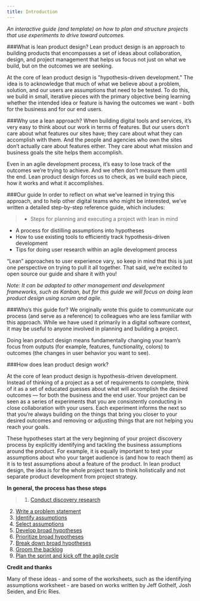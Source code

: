 ```yaml
---
title: Introduction
---
```

*An interactive guide (and template) on how to plan and structure projects that use experiments to drive toward outcomes.*

###What is lean product design?
Lean product design is an approach to building products that encompasses a set of ideas about collaboration, design, and project management that helps us focus not just on what we build, but on the outcomes we are seeking. 

At the core of lean product design is "hypothesis-driven development." The idea is to acknowledge that much of what we believe about a problem, solution, and our users are assumptions that need to be tested. To do this, we build in small, iterative pieces with the primary objective being learning whether the intended idea or feature is having the outcomes we want - both for the business and for our end users.

###Why use a lean approach?
When building digital tools and services, it’s very easy to think about our work in terms of features. But our users don’t care about what features our sites have; they care about what they can accomplish with them. And the people and agencies who own the sites don’t actually care about features either. They care about what mission and business goals the site helps them accomplish.

Even in an agile development process, it’s easy to lose track of the outcomes we’re trying to achieve. And we often don’t measure them until the end. Lean product design forces us to check, as we build each piece, how it works and what it accomplishes.

###Our guide
In order to reflect on what we’ve learned in trying this approach, and to help other digital teams who might be interested, we’ve written a detailed step-by-step reference guide, which includes:
>- Steps for planning and executing a project with lean in mind
- A process for distilling assumptions into hypotheses 
- How to use existing tools to efficiently track hypothesis-driven development
- Tips for doing user research within an agile development process

“Lean” approaches to user experience vary, so keep in mind that this is just one perspective on trying to pull it all together. That said, we’re excited to open source our guide and share it with you!

*Note: It can be adapted to other management and development frameworks, such as Kanban, but for this guide we will focus on doing lean product design using scrum and agile.*

###Who’s this guide for?
We originally wrote this guide to communicate our process (and serve as a reference) to colleagues who are less familiar with this approach. While we have used it primarily in a digital software context, it may be useful to anyone involved in planning and building a project.

 
Doing lean product design means fundamentally changing your team’s focus from outputs (for example, features, functionality, colors) to outcomes (the changes in user behavior you want to see). 

###How does lean product design work?

At the core of lean product design is hypothesis-driven development. Instead of thinking of a project as a set of requirements to complete, think of it as a set of educated guesses about what will accomplish the desired outcomes — for both the business and the end user. Your project can be seen as a series of experiments that you are consistently conducting in close collaboration with your users. Each experiment informs the next so that you’re always building on the things that bring you closer to your desired outcomes and removing or adjusting things that are not helping you reach your goals.

These hypotheses start at the very beginning of your project discovery process by explicitly identifying and tackling the business assumptions around the product. For example, it is equally important to test your assumptions about who your target audience is (and how to reach them) as it is to test assumptions about a feature of the product. In lean product design, the idea is for the whole project team to think holistically and not separate product development from project strategy.

**In general, the process has these steps**

>1. [Conduct discovery research]({{site.baseurl}}/1-discovery-research/)  
2. [Write a problem statement]({{site.baseurl}}/2-problem-statement/)  
3. [Identify assumptions]({{site.baseurl}}/3-identify-assumptions/)  
4. [Select assumptions]({{site.baseurl}}/4-select-assumptions/)  
5. [Develop broad hypotheses]({{site.baseurl}}/5-develop-hypotheses/)  
6. [Prioritize broad hypotheses]({{site.baseurl}}/6-prioritize/)  
7. [Break down broad hypotheses]({{site.baseurl}}/7-break-down/)  
8. [Groom the backlog]({{site.baseurl}}/8-groom-backlog/)  
9. [Plan the sprint and kick off the agile cycle]({{site.baseurl}}/9-plan-sprint-agile/)  


**Credit and thanks**

Many of these ideas - and some of the worksheets, such as the identifying assumptions worksheet - are based on works written by Jeff Gothelf, Josh Seiden, and Eric Ries. 
